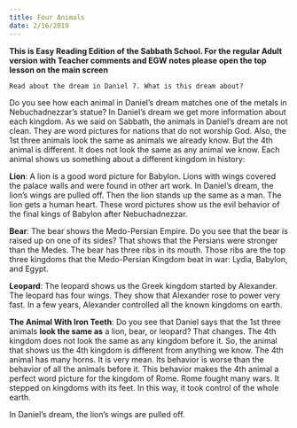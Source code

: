 ```yaml
---
title: Four Animals
date: 2/16/2019
---
```


 **This is Easy Reading Edition of the Sabbath School. For the regular Adult version with Teacher comments and EGW notes please open the top lesson on the main screen** 

`Read about the dream in Daniel 7. What is this dream about?`

Do you see how each animal in Daniel’s dream matches one of the metals in Nebuchadnezzar’s statue? In Daniel’s dream we get more information about each kingdom. As we said on Sabbath, the animals in Daniel’s dream are not clean. They are word pictures for nations that do not worship God. Also, the 1st three animals look the same as animals we already know. But the 4th animal is different. It does not look the same as any animal we know. Each animal shows us something about a different kingdom in history:

**Lion**: A lion is a good word picture for Babylon. Lions with wings covered the palace walls and were found in other art work. In Daniel’s dream, the lion’s wings are pulled off. Then the lion stands up the same as a man. The lion gets a human heart. These word pictures show us the evil behavior of the final kings of Babylon after Nebuchadnezzar.

**Bear**: The bear shows the Medo-Persian Empire. Do you see that the bear is raised up on one of its sides? That shows that the Persians were stronger than the Medes. The bear has three ribs in its mouth. Those ribs are the top three kingdoms that the Medo-Persian Kingdom beat in war: Lydia, Babylon, and Egypt.

**Leopard**: The leopard shows us the Greek kingdom started by Alexander. The leopard has four wings. They show that Alexander rose to power very fast. In a few years, Alexander controlled all the known kingdoms on earth.

**The Animal With Iron Teeth**: Do you see that Daniel says that the 1st three animals **look the same as** a lion, bear, or leopard? That changes. The 4th kingdom does not look the same as any kingdom before it. So, the animal that shows us the 4th kingdom is different from anything we know. The 4th animal has many horns. It is very mean. Its behavior is worse than the behavior of all the animals before it. This behavior makes the 4th animal a perfect word picture for the kingdom of Rome. Rome fought many wars. It stepped on kingdoms with its feet. In this way, it took control of the whole earth.

In Daniel’s dream, the lion’s wings are pulled off.
